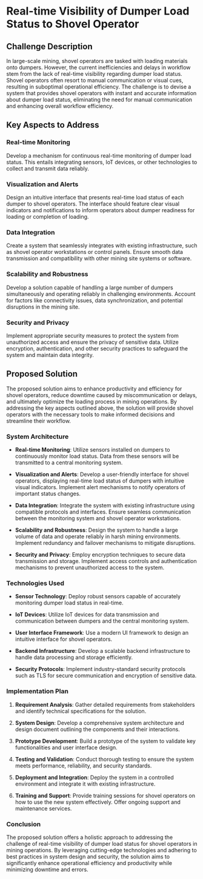 # Real-time Visibility of Dumper Load Status to Shovel Operator

## Challenge Description

In large-scale mining, shovel operators are tasked with loading materials onto dumpers. However, the current inefficiencies and delays in workflow stem from the lack of real-time visibility regarding dumper load status. Shovel operators often resort to manual communication or visual cues, resulting in suboptimal operational efficiency. The challenge is to devise a system that provides shovel operators with instant and accurate information about dumper load status, eliminating the need for manual communication and enhancing overall workflow efficiency.

## Key Aspects to Address

### Real-time Monitoring

Develop a mechanism for continuous real-time monitoring of dumper load status. This entails integrating sensors, IoT devices, or other technologies to collect and transmit data reliably.

### Visualization and Alerts

Design an intuitive interface that presents real-time load status of each dumper to shovel operators. The interface should feature clear visual indicators and notifications to inform operators about dumper readiness for loading or completion of loading.

### Data Integration

Create a system that seamlessly integrates with existing infrastructure, such as shovel operator workstations or control panels. Ensure smooth data transmission and compatibility with other mining site systems or software.

### Scalability and Robustness

Develop a solution capable of handling a large number of dumpers simultaneously and operating reliably in challenging environments. Account for factors like connectivity issues, data synchronization, and potential disruptions in the mining site.

### Security and Privacy

Implement appropriate security measures to protect the system from unauthorized access and ensure the privacy of sensitive data. Utilize encryption, authentication, and other security practices to safeguard the system and maintain data integrity.

## Proposed Solution

The proposed solution aims to enhance productivity and efficiency for shovel operators, reduce downtime caused by miscommunication or delays, and ultimately optimize the loading process in mining operations. By addressing the key aspects outlined above, the solution will provide shovel operators with the necessary tools to make informed decisions and streamline their workflow.

### System Architecture

- **Real-time Monitoring**: Utilize sensors installed on dumpers to continuously monitor load status. Data from these sensors will be transmitted to a central monitoring system.
  
- **Visualization and Alerts**: Develop a user-friendly interface for shovel operators, displaying real-time load status of dumpers with intuitive visual indicators. Implement alert mechanisms to notify operators of important status changes.
  
- **Data Integration**: Integrate the system with existing infrastructure using compatible protocols and interfaces. Ensure seamless communication between the monitoring system and shovel operator workstations.
  
- **Scalability and Robustness**: Design the system to handle a large volume of data and operate reliably in harsh mining environments. Implement redundancy and failover mechanisms to mitigate disruptions.
  
- **Security and Privacy**: Employ encryption techniques to secure data transmission and storage. Implement access controls and authentication mechanisms to prevent unauthorized access to the system.

### Technologies Used

- **Sensor Technology**: Deploy robust sensors capable of accurately monitoring dumper load status in real-time.
  
- **IoT Devices**: Utilize IoT devices for data transmission and communication between dumpers and the central monitoring system.
  
- **User Interface Framework**: Use a modern UI framework to design an intuitive interface for shovel operators.
  
- **Backend Infrastructure**: Develop a scalable backend infrastructure to handle data processing and storage efficiently.
  
- **Security Protocols**: Implement industry-standard security protocols such as TLS for secure communication and encryption of sensitive data.

### Implementation Plan

1. **Requirement Analysis**: Gather detailed requirements from stakeholders and identify technical specifications for the solution.
   
2. **System Design**: Develop a comprehensive system architecture and design document outlining the components and their interactions.
   
3. **Prototype Development**: Build a prototype of the system to validate key functionalities and user interface design.
   
4. **Testing and Validation**: Conduct thorough testing to ensure the system meets performance, reliability, and security standards.
   
5. **Deployment and Integration**: Deploy the system in a controlled environment and integrate it with existing infrastructure.
   
6. **Training and Support**: Provide training sessions for shovel operators on how to use the new system effectively. Offer ongoing support and maintenance services.

### Conclusion

The proposed solution offers a holistic approach to addressing the challenge of real-time visibility of dumper load status for shovel operators in mining operations. By leveraging cutting-edge technologies and adhering to best practices in system design and security, the solution aims to significantly enhance operational efficiency and productivity while minimizing downtime and errors.
